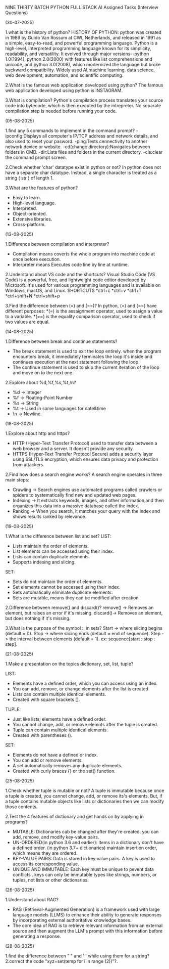 NINE THIRTY BATCH PYTHON FULL STACK AI 
Assigned Tasks (Interview Questions)

(30-07-2025)

1.what is the history of python? HISTORY OF PYTHON: python was created in 1989 by Guido Van Rossum at CWI, Netherlands, and released in 1991 as a simple, easy-to-read, and powerful programming language. Python is a high-level, interpreted programming language known for its simplicity, readability, and versatility. It evolved through major versions--python 1.0(1994), python 2.0(2000) with features like list comprehensions and unicode, and python 3.0(2008), which modernized the language but broke backward compatibility. Widely used AI,machine learning, data science, web development, automation, and scientific computing.

2.What is the famous web application developed using python? The famous web application developed using python is INSTAGRAM.

3.What is compilation? Python's compilation process translates your source code into bytecode, which is then executed by the intrepreter. No separate compilation step is needed before running your code.

(05-08-2025)

1.find any 5 commands to implement in the command prompt? -ipconfig:Displays all computer's IP/TCP address and network details, and also used to reset your pasword. -ping:Tests cennectivity to another network device or website. -cd(change directory):Navigates between folders in CMD. -dir:Lists files and folders in the current directory. -cls:clear the command prompt screen.

2.Check whether 'char' datatype exist in python or not? In python does not have a separate char datatype. Instead, a single character is treated as a string ( str ) of length 1.

3.What are the features of python? 
  * Easy to learn.
  * High-level language.
  * Interpreted.
  * Object-oriented.
  * Extensive libraries.
  * Cross-platform. 
    
(13-08-2025)

1.Difference between compilation and interpreter? 
  * Compilation means coverts the whole program into machine code at once before execution.
  * Interpreter means Executes code line by line at runtime.
    
2.Understand about VS code and the shortcuts? Visual Studio Code (VS Code) is a powerful, free, and lightweight code editor developed by Microsoft. It's used for various programming languages and is available on Windows, macOS, and Linux.
  SHORTCUTS
  *ctrl+c
  *ctrl+v
  *ctrl+T
  *ctrl+shift+N
  *ctrl+shift+p
  
3.Find the difference between (=) and (==)? In python, (=) and (==) have different purposes: 
  *(=) is the assaignment operator, used to assign a value to a variable.
  *(==) is the equality comparison operator, used to check if two values are equal.

(14-08-2025)

1.Difference between break and continue statements? 
  * The break statement is used to exit the loop entirely. when the program encounters break, it immediately terminates the       loop it's inside and continues execution at the next statement following the loop.
  * The continue statement is used to skip the current iteration of the loop and move on to the next one.
    
2.Explore about %d,%f,%s,%t,/n? 
  * %d -> Integer
  * %f -> Floating-Point Number
  * %s -> String
  * %t -> Used in some languages for date&time
  * \n -> Newline. 

(18-08-2025)

1.Explore about http and https?
  * HTTP (Hyper-Text Transfer Protocol) used to transfer data between a web browser and a server. It doesn't provide any security.
  * HTTPS (Hyper-Text Transfer Protocol Secure) adds a security layer using SSL/TLS encryption, which ensures data privacy and protection from attackers.
     
2.Find how does a search engine works? 
  A search engine operates in three main steps:
  * Crawling -> Search engines use automated programs called crawlers or spiders to systematically find new and updated web pages.
  * Indexing -> It extracts keywords, images, and other information,and then organizes this data into a massive database called the index.
  * Ranking -> When you search, it matches your query with the index and shows results ranked by relevance. 

(19-08-2025)

1.What is the difference between list and set?
LIST:

  * Lists maintain the order of elements.
  * List elements can be accessed using their index.
  * Lists can contain duplicate elements.
  * Supports indexing and slicing.
    
SET:
  * Sets do not maintain the order of elements.
  * Set elements cannot be accessed using their index.
  * Sets automatically eliminate duplicate elements.
  * Sets are mutable, means they can be modified after creation.
      
2.Difference between remove() and discard()? remove() -> Removes an element, but raises an error if it's missing. discard()-> Removes an element, but does nothing if it's missing.

3.What is the purpose of the symbol :: in sets? Start -> where slicing begins (default = 0). Stop -> where slicing ends (default = end of sequence). Step -> the interval between elements (default = 1). ex: sequence[start : stop : step].

(21-08-2025)

1.Make a presentation on the topics dictionary, set, list, tuple?

LIST:
  * Elements have a defined order, which you can access using an index.
  * You can add, remove, or change elements after the list is created.
  * Lists can contain multiple identical elements.
  * Created with square brackets [].
    
TUPLE:
  * Just like lists, elements have a defined order.
  * You cannot change, add, or remove elemnts after the tuple is created.
  * Tuple can contain multiple identical elements.
  * Created with parentheses ().
    
 SET:
  * Elements do not have a defined or index.
  * You can add or remove elements.
  * A set automatically removes any duplicate elements.
  * Created with curly braces {} or the set() function.

(25-08-2025)

1.Check whether tuple is mutable or not? A tuple is immutable because once a tuple is created, you cannot change, add, or remove its's elements. But, if a tuple contains mutable objects like lists or dictionaries then we can modify those contents. 

2.Test the 4 features of dictionary and get hands on by applying in programs?
  * MUTABLE: Dictionaries cab be changed after they're created. you can add, remove, and modify key-value pairs.
  * UN-ORDERED(in python 3.6 and earlier): Items in a dictionary don't have a defined order. (in python 3.7+ dictionaries) maintain insertion order, which means they are ordered.
  * KEY-VALUE PAIRS: Data is stored in key:value pairs. A key is used to access its corresponding value.
  * UNIQUE AND IMMUTABLE: Each key must be unique to pevent data conflicts . keys can only be immutable types like strings, numbers, or tuples, not lists or other dictionaries.

(26-08-2025)

1.Understand about RAG?
  * RAG (Retrieval-Augmented Generation) is a framework used with large language models (LLMS) to enhance their ability to generate responses by incorporating external authoritative knowledge bases.
  * The core idea of RAG is to retrieve relevant information from an external source and then augment the LLM's prompt with this information before generating a response.

(28-08-2025)

1.find the difference between " " and ' ' while using them for a string?
2.correct the code "xyz=set(temp for i in range (2))"?.




